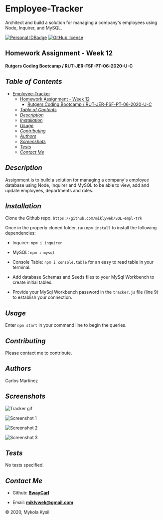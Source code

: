 # Employee-Tracker

Architect and build a solution for managing a company's employees using Node, Inquirer, and MySQL.

[![Personal IDBadge](https://img.shields.io/badge/Dev-BwayCarl-red)](https://bwaycarl.github.io/Portfolio/)
[![GitHub license](https://img.shields.io/github/license/BwayCarl/Node-README-Generator?logo=MIT)](https://github.com/BwayCarl/Note-Taker/blob/master/LICENSE)

## Homework Assignment - Week 12

#### Rutgers Coding Bootcamp / RUT-JER-FSF-PT-06-2020-U-C

## _Table of Contents_

- [Employee-Tracker](#employee-tracker)
  - [Homework Assignment - Week 12](#homework-assignment---week-12)
      - [Rutgers Coding Bootcamp / RUT-JER-FSF-PT-06-2020-U-C](#rutgers-coding-bootcamp--rut-jer-fsf-pt-06-2020-u-c)
  - [_Table of Contents_](#table-of-contents)
  - [_Description_](#description)
  - [_Installation_](#installation)
  - [_Usage_](#usage)
  - [_Contributing_](#contributing)
  - [_Authors_](#authors)
  - [_Screenshots_](#screenshots)
  - [_Tests_](#tests)
  - [_Contact Me_](#contact-me)

## _Description_

Assignment is to build a solution for managing a company's employee database using Node, Inquirer and MySQL to be able to view, add and update employees, departments and roles.

## _Installation_

Clone the Github repo.
`https://github.com/miklywek/SQL-empl-trk`

Once in the properly cloned folder, run `npm install` to install the following dependencies:

- Inquirer: `npm i inquirer`
- MySQL: `npm i mysql`
- Console Table: `npm i console.table` for an easy to read table in your terminal.

- Add database Schemas and Seeds files to your MySql Workbench to create initial tables.
- Provide your MySql Workbench password in the `tracker.js` file (line 9) to establish your connection.

## _Usage_

Enter `npm start` in your command line to begin the queries.

## _Contributing_

Please contact me to contribute.

## _Authors_

Carlos Martinez

## _Screenshots_

![Tracker gif]()

![Screenshot 1]()

![Screenshot 2]()

![Screenshot 3]()

## _Tests_

No tests specified.

## _Contact Me_

- Github: **[BwayCarl](https://github.com/BwayCarl)**

- Email: **[miklywek@gmail.com](mailto:miklywek@gmail.com)**

&copy; 2020, Mykola Kysil
